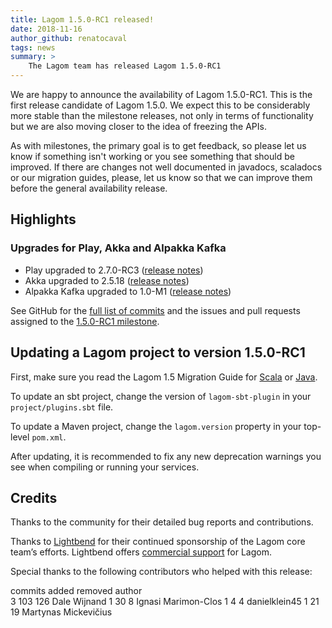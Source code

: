```yaml
---
title: Lagom 1.5.0-RC1 released!
date: 2018-11-16
author_github: renatocaval
tags: news
summary: >
    The Lagom team has released Lagom 1.5.0-RC1
---
```


We are happy to announce the availability of Lagom 1.5.0-RC1. This is the first release candidate of Lagom 1.5.0. We expect this to be considerably more stable than the milestone releases, not only in terms of functionality but we are also moving closer to the idea of freezing the APIs.

As with milestones, the primary goal is to get feedback, so please let us know if something isn't working or you see something that should be improved. If there are changes not well documented in javadocs, scaladocs or our migration guides, please, let us know so that we can improve them before the general availability release.


## Highlights

### Upgrades for Play, Akka and Alpakka Kafka

- Play upgraded to 2.7.0-RC3 ([release notes](https://blog.playframework.com/play-2-7-0-rc3-released/)) 
- Akka upgraded to 2.5.18 ([release notes](https://akka.io/blog/news/2018/10/07/akka-2.5.18-released))
- Alpakka Kafka upgraded to 1.0-M1 ([release notes](https://doc.akka.io/docs/akka-stream-kafka/current/release-notes/1.0-M1.html))

See GitHub for the [full list of commits](https://github.com/lagom/lagom/compare/1.5.0-M4...1.5.0-RC1) and the issues and pull requests assigned to the [1.5.0-RC1 milestone](https://github.com/lagom/lagom/milestone/39?closed=1).

## Updating a Lagom project to version 1.5.0-RC1

First, make sure you read the Lagom 1.5 Migration Guide for [Scala](https://www.lagomframework.com/documentation/latest/scala/Migration15.html) or [Java](https://www.lagomframework.com/documentation/latest/java/Migration15.html).

To update an sbt project, change the version of `lagom-sbt-plugin` in your `project/plugins.sbt` file.

To update a Maven project, change the `lagom.version` property in your top-level `pom.xml`.

After updating, it is recommended to fix any new deprecation warnings you see when compiling or running your services.

## Credits

Thanks to the community for their detailed bug reports and contributions.

Thanks to [Lightbend](https://www.lightbend.com/) for their continued sponsorship of the Lagom core team’s efforts. Lightbend offers [commercial support](https://www.lightbend.com/subscription) for Lagom.

Special thanks to the following contributors who helped with this release:

commits  added  removed  author    
      3    103      126  Dale Wijnand
      1     30        8  Ignasi Marimon-Clos
      1      4        4  danielklein45
      1     21       19  Martynas Mickevičius
